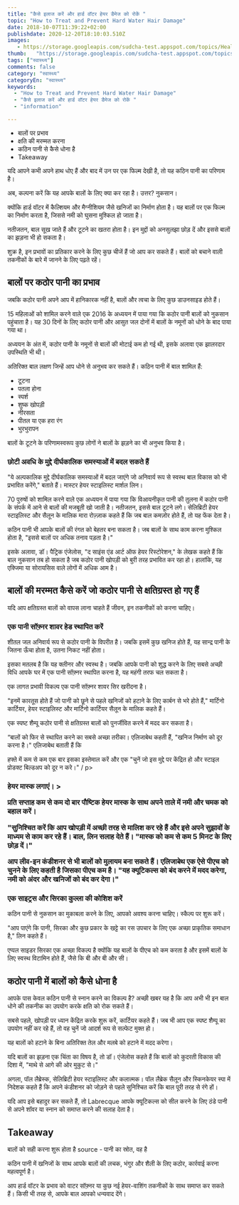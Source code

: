 ```yaml
---
title: "कैसे इलाज करें और हार्ड वॉटर हेयर डैमेज को रोकें "
topic: "How to Treat and Prevent Hard Water Hair Damage"
date: 2018-10-07T11:39:22+02:00
publishdate: 2020-12-20T18:10:03.510Z
images: 
   - https://storage.googleapis.com/sudcha-test.appspot.com/topics/Health/default-selection/1.jpg
thumb:   "https://storage.googleapis.com/sudcha-test.appspot.com/topics/Health/default-selection/thumb/1.jpg"
tags: ["स्वास्थ्य"]
comments: false
category: "स्वास्थ्य"
categoryEn: "स्वास्थ्य"
keywords: 
  - "How to Treat and Prevent Hard Water Hair Damage"
  - "कैसे इलाज करें और हार्ड वॉटर हेयर डैमेज को रोकें "
  - "information"

---
```

<ul> <li> बालों पर प्रभाव </li> <li> क्षति की मरम्मत करना </li> <li> कठिन पानी से कैसे धोना है </li> <li> Takeaway </li> </ul> <p> यदि आपने कभी अपने हाथ धोए हैं और बाद में उन पर एक फिल्म देखी है, तो यह कठिन पानी का परिणाम है। </p> <p> अब, कल्पना करें कि यह आपके बालों के लिए क्या कर रहा है। उत्तर? नुकसान। </p> <p> क्योंकि हार्ड वॉटर में कैल्शियम और मैग्नीशियम जैसे खनिजों का निर्माण होता है। यह बालों पर एक फिल्म का निर्माण करता है, जिससे नमी को घुसना मुश्किल हो जाता है। </p> <p> नतीजतन, बाल सूख जाते हैं और टूटने का खतरा होता है। इन मुद्दों को अनसुलझा छोड़ दें और इससे बालों का झड़ना भी हो सकता है। </p> <p> शुक्र है, इन प्रभावों का प्रतिकार करने के लिए कुछ चीजें हैं जो आप कर सकते हैं। बालों को बचाने वाली तकनीकों के बारे में जानने के लिए पढ़ते रहें। </p> <h2> बालों पर कठोर पानी का प्रभाव </h2> <p> जबकि कठोर पानी अपने आप में हानिकारक नहीं है, बालों और त्वचा के लिए कुछ डाउनसाइड होते हैं। </p> <p> 15 महिलाओं को शामिल करने वाले एक 2016 के अध्ययन में पाया गया कि कठोर पानी बालों को नुकसान पहुंचाता है। यह 30 दिनों के लिए कठोर पानी और आसुत जल दोनों में बालों के नमूनों को धोने के बाद पाया गया था। </p> <p> अध्ययन के अंत में, कठोर पानी के नमूनों से बालों की मोटाई कम हो गई थी, इसके अलावा एक झालरदार उपस्थिति भी थी। </p> <p> अतिरिक्त बाल लक्षण जिन्हें आप धोने से अनुभव कर सकते हैं। कठिन पानी में बाल शामिल हैं: </p> <ul> <li> टूटना </li> <li> पतला होना </li> <li> स्पर्श </li> <li> शुष्क खोपड़ी </li> <li> नीरसता </li> <li> पीतल या एक हरा रंग </li> <li> भुरभुरापन </li> </ul> <p> बालों के टूटने के परिणामस्वरूप कुछ लोगों ने बालों के झड़ने का भी अनुभव किया है। </p> <h3> छोटी अवधि के मुद्दे दीर्घकालिक समस्याओं में बदल सकते हैं </h3> <p> "ये अल्पकालिक मुद्दे दीर्घकालिक समस्याओं में बदल जाएंगे जो अनिवार्य रूप से स्वस्थ बाल विकास को भी प्रभावित करेंगे," बताते हैं। मास्टर हेयर स्टाइलिस्ट मार्शल लिन। </p> <p> 70 पुरुषों को शामिल करने वाले एक अध्ययन में पाया गया कि विआयनीकृत पानी की तुलना में कठोर पानी के संपर्क में आने से बालों की मजबूती खो जाती है। नतीजतन, इससे बाल टूटने लगे। सेलिब्रिटी हेयर स्टाइलिस्ट और सैलून के मालिक मारा रोज़्ज़ाक कहते हैं कि जब बाल कमज़ोर होते हैं, तो यह फेंक देता है। </p> <p> कठिन पानी भी आपके बालों की रंगत को बेहतर बना सकता है। जब बालों के साथ काम करना मुश्किल होता है, "इससे बालों पर अधिक तनाव पड़ता है।" </p> <p> इसके अलावा, डॉ। पैट्रिक एंजेलोस, "द साइंस एंड आर्ट ऑफ हेयर रिस्टोरेशन," के लेखक कहते हैं कि बाल नुकसान तब हो सकता है जब कठोर पानी खोपड़ी को बुरी तरह प्रभावित कर रहा हो। हालांकि, यह एक्जिमा या सोरायसिस वाले लोगों में अधिक आम है। </p> <h2> बालों की मरम्मत कैसे करें जो कठोर पानी से क्षतिग्रस्त हो गए हैं </h2> <p> यदि आप क्षतिग्रस्त बालों को वापस लाना चाहते हैं जीवन, इन तकनीकों को करना चाहिए। </p> <h3> एक पानी सॉफ़्नर शावर हेड स्थापित करें </h3> <p> शीतल जल अनिवार्य रूप से कठोर पानी के विपरीत है। जबकि इसमें कुछ खनिज होते हैं, यह सान्द्र पानी के जितना ऊँचा होता है, उतना निकट नहीं होता। </p> <p> इसका मतलब है कि यह क्लीनर और स्वस्थ है। जबकि आपके पानी को शुद्ध करने के लिए सबसे अच्छी विधि आपके घर में एक पानी सॉफ़्नर स्थापित करना है, यह महंगी तरफ चल सकता है। </p> <p> एक लागत प्रभावी विकल्प एक पानी सॉफ़्नर शावर सिर खरीदना है। </p> <p> "इनमें कारतूस होते हैं जो पानी को छूने से पहले खनिजों को हटाने के लिए कार्बन से भरे होते हैं," मार्टिनो कार्टियर, हेयर स्टाइलिस्ट और मार्टिनो कार्टियर सैलून के मालिक कहते हैं। </p> <h3: एक स्पष्टीकरण का उपयोग करें। सैलून डीज़ेन के मालिक मारिया एलिजाबेथ के अनुसार, शैम्पू </h3> <p> एक स्पष्ट शैम्पू कठोर पानी से क्षतिग्रस्त बालों को पुनर्जीवित करने में मदद कर सकता है। </p> <p> “बालों को फिर से स्थापित करने का सबसे अच्छा तरीका। एलिजाबेथ कहती हैं, "खनिज निर्माण को दूर करना है।" एलिजाबेथ बताती हैं कि </p> <p> हफ्ते में कम से कम एक बार इसका इस्तेमाल करें और एक "चुनें जो इस मुद्दे पर केंद्रित हो और स्टाइल प्रोडक्ट बिल्डअप को दूर न करे।" / p> <h3> हेयर मास्क लगाएं। > <p> प्रति सप्ताह कम से कम दो बार पौष्टिक हेयर मास्क के साथ अपने ताले में नमी और चमक को बहाल करें। </p> <p> "सुनिश्चित करें कि आप खोपड़ी में अच्छी तरह से मालिश कर रहे हैं और इसे अपने सुझावों के माध्यम से काम कर रहे हैं। बाल, लिन सलाह देते हैं। "मास्क को कम से कम 5 मिनट के लिए छोड़ दें।" </p> <p> आप लीव-इन कंडीशनर से भी बालों को मुलायम बना सकते हैं। एलिजाबेथ एक ऐसे पीएच को चुनने के लिए कहती है जिसका पीएच कम है। "यह क्यूटिकल्स को बंद करने में मदद करेगा, नमी को अंदर और खनिजों को बंद कर देगा।" </p> <h3> एक साइट्रस और सिरका कुल्ला की कोशिश करें </h3> <p> कठिन पानी से नुकसान का मुकाबला करने के लिए, आपको अवश्य करना चाहिए। स्कैल्प पर शुरू करें। </p> <p> "आप पाएंगे कि पानी, सिरका और कुछ प्रकार के खट्टे का रस उपचार के लिए एक अच्छा प्राकृतिक समाधान है," लिन कहते हैं। </p> <p > एप्पल साइडर सिरका एक अच्छा विकल्प है क्योंकि यह बालों के पीएच को कम करता है और इसमें बालों के लिए स्वस्थ विटामिन होते हैं, जैसे कि बी और बी और सी। </p> <h2> कठोर पानी में बालों को कैसे धोना है </h2> <p> आपके पास केवल कठिन पानी से स्नान करने का विकल्प है? अच्छी खबर यह है कि आप अभी भी इन बाल धोने की तकनीक का उपयोग करके क्षति को रोक सकते हैं। </p> <p> सबसे पहले, खोपड़ी पर ध्यान केंद्रित करके शुरू करें, कार्टियर कहते हैं। जब भी आप एक स्पष्ट शैम्पू का उपयोग नहीं कर रहे हैं, तो वह चुनें जो आदर्श रूप से सल्फेट मुक्त हो। </p> <p> यह बालों को हटाने के बिना अतिरिक्त तेल और मलबे को हटाने में मदद करेगा। </p> <p> यदि बालों का झड़ना एक चिंता का विषय है, तो डॉ। एंजेलोस कहते हैं कि बालों को कुदरती विकास की दिशा में, "माथे से आगे की ओर मुकुट से।" </p> <p> अगला, पॉल लैब्रेस्क, सेलिब्रिटी हेयर स्टाइलिस्ट और कलात्मक। पॉल लैब्रेक सैलून और स्किनकेयर स्पा में निदेशक कहते हैं कि अपने कंडीशनर को जोड़ने से पहले सुनिश्चित करें कि बाल पूरी तरह से रंगे हों। </p> <p> यदि आप इसे बहादुर कर सकते हैं, तो Labrecque आपके क्यूटिकल्स को सील करने के लिए ठंडे पानी से अपने शॉवर या स्नान को समाप्त करने की सलाह देता है। </p> <h2> Takeaway </h2> <p> बालों को सही करना शुरू होता है source - पानी का स्रोत, वह है </p> <p> कठिन पानी में खनिजों के साथ आपके बालों की लचक, भंगुर और शैली के लिए कठोर, कार्रवाई करना महत्वपूर्ण है। </p> <p> आप हार्ड वॉटर के प्रभाव को वाटर सॉफ़्नर या कुछ नई हेयर-वाशिंग तकनीकों के साथ समाप्त कर सकते हैं। किसी भी तरह से, आपके बाल आपको धन्यवाद देंगे। </P> 